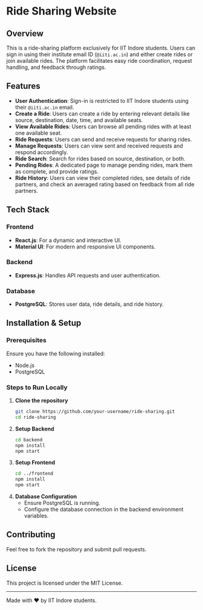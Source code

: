 # Ride Sharing Website

## Overview
This is a ride-sharing platform exclusively for IIT Indore students. Users can sign in using their institute email ID (`@iiti.ac.in`) and either create rides or join available rides. The platform facilitates easy ride coordination, request handling, and feedback through ratings.

## Features
- **User Authentication**: Sign-in is restricted to IIT Indore students using their `@iiti.ac.in` email.
- **Create a Ride**: Users can create a ride by entering relevant details like source, destination, date, time, and available seats.
- **View Available Rides**: Users can browse all pending rides with at least one available seat.
- **Ride Requests**: Users can send and receive requests for sharing rides.
- **Manage Requests**: Users can view sent and received requests and respond accordingly.
- **Ride Search**: Search for rides based on source, destination, or both.
- **Pending Rides**: A dedicated page to manage pending rides, mark them as complete, and provide ratings.
- **Ride History**: Users can view their completed rides, see details of ride partners, and check an averaged rating based on feedback from all ride partners.

## Tech Stack
### Frontend
- **React.js**: For a dynamic and interactive UI.
- **Material UI**: For modern and responsive UI components.

### Backend
- **Express.js**: Handles API requests and user authentication.

### Database
- **PostgreSQL**: Stores user data, ride details, and ride history.

## Installation & Setup
### Prerequisites
Ensure you have the following installed:
- Node.js
- PostgreSQL

### Steps to Run Locally
1. **Clone the repository**
   ```bash
   git clone https://github.com/your-username/ride-sharing.git
   cd ride-sharing
   ```
2. **Setup Backend**
   ```bash
   cd backend
   npm install
   npm start
   ```
3. **Setup Frontend**
   ```bash
   cd ../frontend
   npm install
   npm start
   ```
4. **Database Configuration**
   - Ensure PostgreSQL is running.
   - Configure the database connection in the backend environment variables.

## Contributing
Feel free to fork the repository and submit pull requests.

## License
This project is licensed under the MIT License.

---
Made with ❤️ by IIT Indore students.

